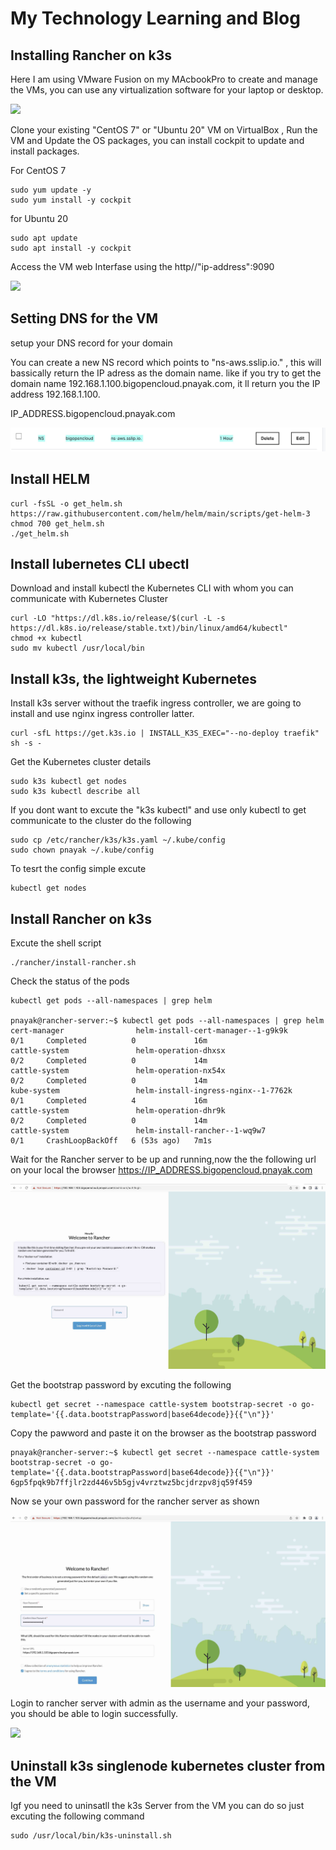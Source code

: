 # My Technology Learning and Blog

## Installing Rancher on k3s

Here I am using VMware Fusion on my MAcbookPro to create and manage the VMs, you can use any virtualization software for your laptop or desktop.

![](vmware-fusion-vm.jpg)

Clone your existing "CentOS 7" or "Ubuntu 20" VM on VirtualBox , Run the VM and Update the OS packages, you can install cockpit to update and install packages.

For CentOS 7
```
sudo yum update -y
sudo yum install -y cockpit
```

for Ubuntu 20

```
sudo apt update
sudo apt install -y cockpit
```
Access the VM web Interfase using the http//"ip-address":9090

![](cockpit.jpg)

## Setting DNS for the VM

setup your DNS record for your domain

You can create a new NS record which points to "ns-aws.sslip.io." , this will bassically return the IP adress as the domain name. like if you try to get the domain name 192.168.1.100.bigopencloud.pnayak.com, it ll return you the IP address 192.168.1.100.

IP_ADDRESS.bigopencloud.pnayak.com

![](mydns.jpg)

## Install HELM
```
curl -fsSL -o get_helm.sh https://raw.githubusercontent.com/helm/helm/main/scripts/get-helm-3
chmod 700 get_helm.sh
./get_helm.sh
```
## Install lubernetes CLI ubectl

Download and install kubectl the Kubernetes CLI with whom you can communicate with Kubernetes Cluster

```
curl -LO "https://dl.k8s.io/release/$(curl -L -s https://dl.k8s.io/release/stable.txt)/bin/linux/amd64/kubectl"
chmod +x kubectl
sudo mv kubectl /usr/local/bin
```

## Install k3s, the lightweight Kubernetes

Install k3s server without the traefik ingress controller, we are going to install and use nginx ingress controller latter.
```
curl -sfL https://get.k3s.io | INSTALL_K3S_EXEC="--no-deploy traefik" sh -s -
```
Get the Kubernetes cluster details
```
sudo k3s kubectl get nodes
sudo k3s kubectl describe all
```

If you dont want to excute the "k3s kubectl" and use only kubectl to get communicate to the cluster do the following
```
sudo cp /etc/rancher/k3s/k3s.yaml ~/.kube/config
sudo chown pnayak ~/.kube/config
```
To tesrt the config simple excute
```
kubectl get nodes
```

## Install Rancher on k3s

Excute the shell script
```
./rancher/install-rancher.sh
```
Check the status of the pods
```
kubectl get pods --all-namespaces | grep helm

pnayak@rancher-server:~$ kubectl get pods --all-namespaces | grep helm
cert-manager                helm-install-cert-manager--1-g9k9k        0/1     Completed          0             16m
cattle-system               helm-operation-dhxsx                      0/2     Completed          0             14m
cattle-system               helm-operation-nx54x                      0/2     Completed          0             14m
kube-system                 helm-install-ingress-nginx--1-7762k       0/1     Completed          4             16m
cattle-system               helm-operation-dhr9k                      0/2     Completed          0             14m
cattle-system               helm-install-rancher--1-wq9w7             0/1     CrashLoopBackOff   6 (53s ago)   7m1s
```

Wait for the Rancher server to be up and running,now the the following url on your local the browser
https://IP_ADDRESS.bigopencloud.pnayak.com

![](rancher-login-page.jpg)

Get the bootstrap password by excuting the following
```
kubectl get secret --namespace cattle-system bootstrap-secret -o go-template='{{.data.bootstrapPassword|base64decode}}{{"\n"}}'
```
Copy the pawword and paste it on the browser as the bootstrap password
```
pnayak@rancher-server:~$ kubectl get secret --namespace cattle-system bootstrap-secret -o go-template='{{.data.bootstrapPassword|base64decode}}{{"\n"}}'
6gp5fpqk9b7ffjlr2zd446v5b5gjv4vrztwz5bcjdrzpv8jq59f459
```
Now se your own password for the rancher server as shown 

![](rancher-password.jpg)

Login to rancher server with admin as the username and your password, you should be able to login successfully.

![](rancher-login.jpg)

## Uninstall k3s singlenode kubernetes cluster from the VM

Igf you need to uninsatll the k3s Server from the VM you can do so just excuting the following command
```
sudo /usr/local/bin/k3s-uninstall.sh
```





